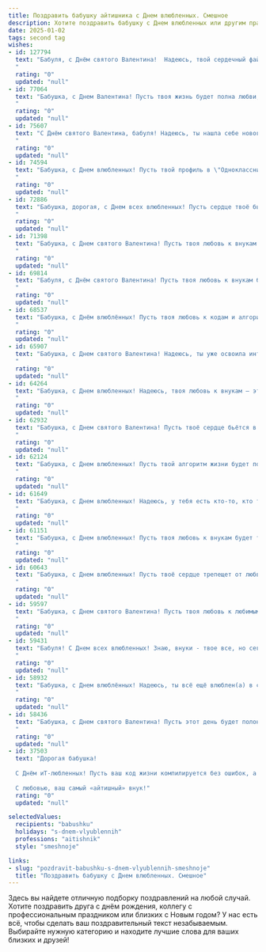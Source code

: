 ```yaml
---
title: Поздравить бабушку айтишника с Днем влюбленных. Смешное
description: Хотите поздравить бабушку с Днем влюбленных или другим праздником? Наш ИИ создаст незабываемое поздравление, а вы обязательно выделитесь среди других.  
date: 2025-01-02
tags: second tag
wishes:
- id: 127794
  text: "Бабуля, с Днём святого Валентина!  Надеюсь, твой сердечный файрволл не рухнул от потока любви (хотя, судя по количеству валенок, связанных тобой за год,  он явно крепче, чем у любого айтишника!).  Желаю тебе океан нежности, терабайты счастья и гигабиты позитива! Пусть твой день будет настолько удачным, что даже антивирус не сможет его испортить!
  "
  rating: "0"
  updated: "null"
- id: 77064
  text: "Бабушка, с Днем Валентина! Пусть твоя жизнь будет полна любви, как код без багов, и пусть ты станешь самой счастливой бабушкой-айтишницей на свете! 😉❤️
  "
  rating: "0"
  updated: "null"
- id: 75607
  text: "С Днём святого Валентина, бабуля! Надеюсь, ты нашла себе нового крутого айтишника, чтобы он починил твой старенький компьютер и научил тебя пользоваться TikTok! 👴❤️💻
  "
  rating: "0"
  updated: "null"
- id: 74594
  text: "Бабушка, с Днем влюбленных! Пусть твой профиль в \"Одноклассниках\" пестрит сердечками от страстных посланий от \"соседей по району\"! 😉 И пусть, даже если твоя любовь - это горячий чай с малиной и котики, каждый день будет полон счастья и теплоты! ❤️
  "
  rating: "0"
  updated: "null"
- id: 72886
  text: "Бабушка, дорогая, с Днем всех влюбленных! Пусть сердце твоё бьётся как 5G интернет, а любовь к внукам будет крепче самого мощного пароля! 💕
  "
  rating: "0"
  updated: "null"
- id: 71398
  text: "Бабушка, с Днем святого Валентина! Пусть твоя любовь к внукам будет такой же бесконечной, как поток данных в серверной комнате у твоего любимого айтишника! 💖💻
  "
  rating: "0"
  updated: "null"
- id: 69814
  text: "Бабуля, с Днём святого Валентина! Пусть твоя любовь к внукам будет такой же крепкой, как Wi-Fi сигнал в твоей квартире, и пусть твоё сердце бьется в такт с ритмом процессора! 😉❤️
  "
  rating: "0"
  updated: "null"
- id: 68537
  text: "Бабушка, с Днём влюблённых! Пусть твоя любовь к кодам и алгоритмам будет такой же жаркой, как баг в программе! 😜💖
  "
  rating: "0"
  updated: "null"
- id: 65907
  text: "Бабушка, с Днем святого Валентина! Надеюсь, ты уже освоила интернет и соцсети, чтобы получить массу виртуальных сердечек от своих \"внучат\" - моих коллег-айтишников. 😉
  "
  rating: "0"
  updated: "null"
- id: 64264
  text: "Бабушка, с Днем влюбленных! Надеюсь, твоя любовь к внукам — это не просто баг в матрице, а настоящая, горящая фреймворком заботы и нежности!  😉
  "
  rating: "0"
  updated: "null"
- id: 62932
  text: "Бабушка, с Днем святого Валентина! Пусть твоё сердце бьётся в ритме мегагерцев, а любовь работает без сбоев, как бесперебойник! 😉
  "
  rating: "0"
  updated: "null"
- id: 62124
  text: "Бабушка, с Днем влюбленных! Пусть твой алгоритм жизни будет полон любви, а интернет-соединение - безупречно стабильным! 😉
  "
  rating: "0"
  updated: "null"
- id: 61649
  text: "Бабушка, с Днем влюбленных! Надеюсь, у тебя есть кто-то, кто терпеливо разбирается в твоих настройках Wi-Fi и перезагружает роутер, когда он глючит. 😉  А если нет, то полюби себя, ведь ты - настоящая королева программирования! 😜
  "
  rating: "0"
  updated: "null"
- id: 61151
  text: "Бабушка, с Днем влюбленных! Пусть твоя любовь к внукам будет такой же бесконечной, как поток данных в мегабайтах, а твоя память - такой же мощной, как процессор суперкомпьютера! 😉
  "
  rating: "0"
  updated: "null"
- id: 60643
  text: "Бабушка, с Днем влюбленных! Пусть твоё сердце трепещет от любви к внукам, а Wi-Fi никогда не подводит, даже когда ты в чате с любимым правнуком! 🥳💻💖
  "
  rating: "0"
  updated: "null"
- id: 59597
  text: "Бабушка, с Днем святого Валентина! Пусть твоя любовь к любимым внукам будет такой же сильной и безотказной, как интернет после перезагрузки роутера! 😜
  "
  rating: "0"
  updated: "null"
- id: 59431
  text: "Бабуля! С Днем всех влюбленных! Знаю, внуки - твое все, но сегодня позволь себе помечтать о любви. Может, в твоем возрасте уже не до романтики, но зато есть Netflix и Wi-Fi! 😄  💖
  "
  rating: "0"
  updated: "null"
- id: 58932
  text: "Бабушка, с Днем влюблённых! Надеюсь, ты всё ещё влюблен(а) в свои любимые плюшевые тапочки и в тёплое одеяльце! А как насчёт молодого человека из IT? Может, он подарит тебе новый телефон со скидкой? 😉
  "
  rating: "0"
  updated: "null"
- id: 58436
  text: "Бабушка, с Днем святого Валентина! Пусть этот день будет полон любви, тепла и, конечно же,  IT-романтики!  Не забудьте зайти на \"ВКонтакте\" проведать внуков, а то они все в своих \"Инстаграмах\" застряли, о настоящей любви забыли! 😊
  "
  rating: "0"
  updated: "null"
- id: 37503
  text: "Дорогая бабушка!
  
  С Днём иТ-любленных! Пусть ваш код жизни компилируется без ошибок, а романтические запросы приводят к выдающимся результатам. Желаю, чтобы ваше сердце всегда находило нужные пакеты, а любовь была как постоянная поддержка в облаке — доступна, надежна и всегда под рукой! Пусть каждый ваш день будет как удачная отладка — без ошибок и с весёлым результатом.
  
  С любовью, ваш самый «айтишный» внук!"
  rating: "0"
  updated: "null"

selectedValues:
  recipients: "babushku"
  holidays: "s-dnem-vlyublennih"
  professions: "aitishnik"
  style: "smeshnoje"

links:
- slug: "pozdravit-babushku-s-dnem-vlyublennih-smeshnoje"
  title: "Поздравить бабушку с Днем влюбленных. Смешное"
---
```


Здесь вы найдете отличную подборку поздравлений на любой случай.
Хотите поздравить друга с днём рождения, коллегу с профессиональным праздником или близких с Новым годом? У нас есть всё, чтобы сделать ваш поздравительный текст незабываемым. Выбирайте нужную категорию и находите лучшие слова для ваших близких и друзей!
